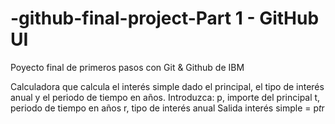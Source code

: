# -github-final-project-Part 1 - GitHub UI
Poyecto final de primeros pasos con Git &amp; Github de IBM

Calculadora que calcula el interés simple dado el principal, el tipo de interés anual y el periodo de tiempo en años.
Introduzca:
   p, importe del principal
   t, periodo de tiempo en años
   r, tipo de interés anual
Salida
   interés simple = p*t*r
